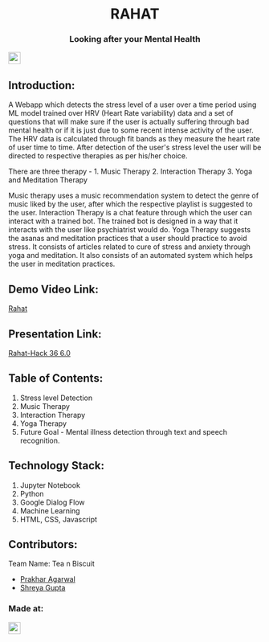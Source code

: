 <h1 align="center">RAHAT</h1>
<p align="center">

<h3 align="center">Looking after your Mental Health</h3>

</p>

<a href="https://hack36.com"> <img src="https://i.postimg.cc/RFFWF4vg/built-at-hack.jpg" height=24px> </a>


## Introduction:
A Webapp which detects the stress level of a user over a time period using ML model trained over HRV (Heart Rate variability) data and a set of questions that will make sure if the user is actually suffering through bad mental health or if it is just due to some recent intense activity of the user. The HRV data is calculated through fit bands as they measure the heart rate of user time to time.
After detection of the user's stress level the user will be directed to respective therapies as per his/her choice.
<p align>
There are three therapy - 1. Music Therapy 2. Interaction Therapy 3. Yoga and Meditation Therapy
<p align>
Music therapy uses a music recommendation system to detect the genre of music liked by the user, after which the respective playlist is suggested to the user.
Interaction Therapy is a chat feature through which the user can interact with a trained bot. The trained bot is designed in a way that it interacts with the user like psychiatrist would do.
Yoga Therapy suggests the asanas and meditation practices that a user should practice to avoid stress. It consists of articles related to cure of stress and anxiety through yoga and meditation. It also consists of an automated system which helps the user in meditation practices.

  
## Demo Video Link:
  <a href="https://youtu.be/wKjZekRXmdU"> Rahat   </a>
  
## Presentation Link:
  <a href="https://www.canva.com/design/DAFeO23nBcQ/68tgdWU8B8Djm2A9u_RytA/view?utm_content=DAFeO23nBcQ&utm_campaign=designshare&utm_medium=link&utm_source=publishsharelink"> Rahat-Hack 36 6.0 </a>
  
  
## Table of Contents:
1) Stress level Detection
2) Music Therapy
3) Interaction Therapy
4) Yoga Therapy
5) Future Goal - Mental illness detection through text and speech recognition.

## Technology Stack:
  1) Jupyter Notebook
  2) Python
  3) Google Dialog Flow
  4) Machine Learning
  5) HTML, CSS, Javascript
  

## Contributors:

Team Name: Tea n Biscuit

* [Prakhar Agarwal](https://github.com/prackode)
* [Shreya Gupta](https://github.com/Shreya119)


### Made at:
<a href="https://hack36.com"> <img src="https://i.postimg.cc/RFFWF4vg/built-at-hack.jpg" height=24px> </a>
